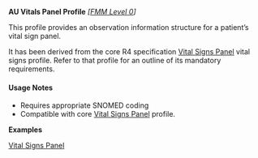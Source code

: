**AU Vitals Panel Profile** *[[FMM Level 0](guidance.html)]*

This profile provides an observation information structure for a patient’s vital sign panel.

It has been derived from the core R4 specification [Vital Signs Panel](http://hl7.org/fhir/StructureDefinition/vitalspanel) vital signs profile. 
Refer to that profile for an outline of its mandatory requirements.


#### Usage Notes
* Requires appropriate SNOMED coding
* Compatible with core [Vital Signs Panel](http://hl7.org/fhir/StructureDefinition/vitalspanel) profile.

**Examples**

[Vital Signs Panel](Observation-vitalspanel-example0.html)